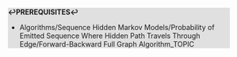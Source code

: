 <div style="margin:2em; background-color: #e0e0e0;">

<strong>↩PREREQUISITES↩</strong>

 * Algorithms/Sequence Hidden Markov Models/Probability of Emitted Sequence Where Hidden Path Travels Through Edge/Forward-Backward Full Graph Algorithm_TOPIC

</div>

